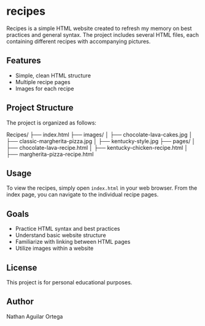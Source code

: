 # recipes

Recipes is a simple HTML website created to refresh my memory on best practices and general syntax. The project includes several HTML files, each containing different recipes with accompanying pictures.

## Features

- Simple, clean HTML structure
- Multiple recipe pages
- Images for each recipe

## Project Structure

The project is organized as follows:

Recipes/
├── index.html
├── images/
│ ├── chocolate-lava-cakes.jpg
│ ├── classic-margherita-pizza.jpg
│ ├── kentucky-style.jpg
├── pages/
│ ├── chocolate-lava-recipe.html
│ ├── kentucky-chicken-recipe.html
│ ├── margherita-pizza-recipe.html

## Usage

To view the recipes, simply open `index.html` in your web browser. From the index page, you can navigate to the individual recipe pages.

## Goals

- Practice HTML syntax and best practices
- Understand basic website structure
- Familiarize with linking between HTML pages
- Utilize images within a website

## License

This project is for personal educational purposes.

## Author

Nathan Aguilar Ortega
